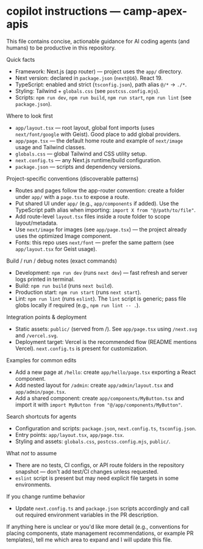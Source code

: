 # copilot instructions — camp-apex-apis

This file contains concise, actionable guidance for AI coding agents (and humans) to be productive in this repository.

Quick facts
- Framework: Next.js (app router) — project uses the `app/` directory.
- Next version: declared in `package.json` (`next@16`). React 19.
- TypeScript: enabled and strict (`tsconfig.json`), path alias `@/*` -> `./*`.
- Styling: Tailwind + `globals.css` (see `postcss.config.mjs`).
- Scripts: `npm run dev`, `npm run build`, `npm run start`, `npm run lint` (see `package.json`).

Where to look first
- `app/layout.tsx` — root layout, global font imports (uses `next/font/google` with Geist). Good place to add global providers.
- `app/page.tsx` — the default home route and example of `next/image` usage and Tailwind classes.
- `globals.css` — global Tailwind and CSS utility setup.
- `next.config.ts` — any Next.js runtime/build configuration.
- `package.json` — scripts and dependency versions.

Project-specific conventions (discoverable patterns)
- Routes and pages follow the app-router convention: create a folder under `app/` with a `page.tsx` to expose a route.
- Put shared UI under `app/` (e.g., `app/components` if added). Use the TypeScript path alias when importing: `import X from "@/path/to/file"`.
- Add route-level `layout.tsx` files inside a route folder to scope layout/metadata.
- Use `next/image` for images (see `app/page.tsx`) — the project already uses the optimized Image component.
- Fonts: this repo uses `next/font` — prefer the same pattern (see `app/layout.tsx` for Geist usage).

Build / run / debug notes (exact commands)
- Development: `npm run dev` (runs `next dev`) — fast refresh and server logs printed in terminal.
- Build: `npm run build` (runs `next build`).
- Production start: `npm run start` (runs `next start`).
- Lint: `npm run lint` (runs `eslint`). The `lint` script is generic; pass file globs locally if required (e.g., `npm run lint -- .`).

Integration points & deployment
- Static assets: `public/` (served from /). See `app/page.tsx` using `/next.svg` and `/vercel.svg`.
- Deployment target: Vercel is the recommended flow (README mentions Vercel). `next.config.ts` is present for customization.

Examples for common edits
- Add a new page at `/hello`: create `app/hello/page.tsx` exporting a React component.
- Add nested layout for `/admin`: create `app/admin/layout.tsx` and `app/admin/page.tsx`.
- Add a shared component: create `app/components/MyButton.tsx` and import it with `import MyButton from "@/app/components/MyButton"`.

Search shortcuts for agents
- Configuration and scripts: `package.json`, `next.config.ts`, `tsconfig.json`.
- Entry points: `app/layout.tsx`, `app/page.tsx`.
- Styling and assets: `globals.css`, `postcss.config.mjs`, `public/`.

What *not* to assume
- There are no tests, CI configs, or API route folders in the repository snapshot — don't add test/CI changes unless requested.
- `eslint` script is present but may need explicit file targets in some environments.

If you change runtime behavior
- Update `next.config.ts` and `package.json` scripts accordingly and call out required environment variables in the PR description.

If anything here is unclear or you'd like more detail (e.g., conventions for placing components, state management recommendations, or example PR templates), tell me which area to expand and I will update this file.
